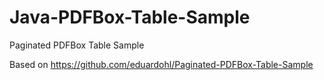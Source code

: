 # Java-PDFBox-Table-Sample
Paginated PDFBox Table Sample


Based on https://github.com/eduardohl/Paginated-PDFBox-Table-Sample
